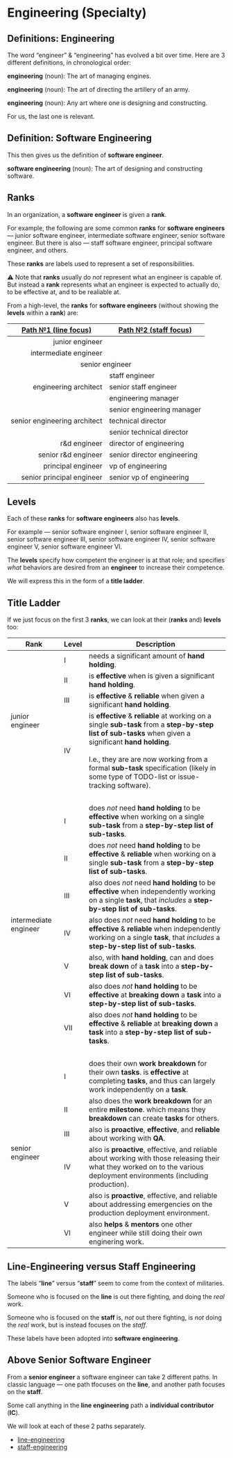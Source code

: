 # Engineering (Specialty)

## Definitions: Engineering

The word “engineer” & “engineering” has evolved a bit over time.
Here are 3 different definitions, in chronological order:

**engineering** (noun): The art of managing engines.

**engineering** (noun): The art of directing the artillery of an army.

**engineering** (noun): Any art where one is designing and constructing.

For us, the last one is relevant.

## Definition: Software Engineering

This then gives us the definition of **software engineer**.

**software engineering** (noun): The art of designing and constructing software.

## Ranks

In an organization, a **software engineer** is given a **rank**.

For example, the following are some common **ranks** for **software engineers** —
junior software engineer,
intermediate software engineer,
senior software engineer.
But there is also —
staff software engineer, principal software engineer, and others.

These **ranks** are labels used to represent a set of responsibilities.

⚠️ Note that **ranks** usually do _not_ represent what an engineer is capable of.
But instead a **rank** represents what an engineer is expected to actually do, to be effective at, and to be realiable at.

From a high-level, the **ranks** for **software engineers** (without showing the **levels** within a **rank**) are:

<table>
	<thead>
		<tr>
			<th><a href="../line-engineering/README.md">Path №1 (<strong>line</strong> focus)</a></th>
			<th><a href="../staff-engineering/README.md">Path №2 (<strong>staff</strong> focus)</a></th>
		</tr>
	</thead>
	<tbody>
		<tr>
			<td align="right">junior engineer</td>
			<td></td>
		</tr>
		<tr>
			<td align="right">intermediate engineer</td>
			<td></td>
		</tr>
		<tr>
			<td colspan="2" align="center">senior engineer</td>
		</tr>
		<tr>
			<td rowspan="3" align="right">engineering architect</td>
			<td>staff engineer</td>
		</tr>
		<tr>
			<td>senior staff engineer</td>
		</tr>
		<tr>
			<td>engineering manager</td>
		</tr>
		<tr>
			<td rowspan="3" align="right">senior engineering architect</td>
			<td>senior engineering manager</td>
		</tr>
		<tr>
			<td>technical director</td>
		</tr>
		<tr>
			<td>senior technical director</td>
		</tr>
		<tr>
			<td align="right">r&d engineer</td>
			<td>director of engineering</td>
		</tr>
		<tr>
			<td align="right">senior r&d engineer</td>
			<td>senior director engineering</td>
		</tr>
		<tr>
			<td align="right">principal engineer</td>
			<td>vp of engineering</td>
		</tr>
		<tr>
			<td align="right">senior principal engineer</td>
			<td>senior vp of engineering</td>
		</tr>
	</tbody>
</table>

## Levels

Each of these **ranks** for **software engineers** also has **levels**.

For example —
senior software engineer Ⅰ,
senior software engineer Ⅱ,
senior software engineer Ⅲ,
senior software engineer Ⅳ,
senior software engineer Ⅴ,
senior software engineer Ⅵ.

The **levels** specify how competent the engineer is at that role;
and specifies _what_ behaviors are desired from an **engineer** to increase their competence.

We will express this in the form of a **title ladder**.

## Title Ladder


If we just focus on the first 3 **ranks**, we can look at their (**ranks** and) **levels** too:

<table>
	<thead>
		<tr>
			<th>Rank</th>
			<th>Level</th>
			<th>Description</th>
		</td>
	</thead>
	<tbody>
		<tr>
			<td rowspan="4">junior engineer</td>
			<td>Ⅰ</td>
			<td>needs a significant amount of <strong>hand holding</strong>.</td>
		</tr>
		<tr>
			<td>Ⅱ</td>
			<td>is <strong>effective</strong> when is given a significant <strong>hand holding</strong>.</td>
		</tr>
		<tr>
			<td>Ⅲ</td>
			<td>is <strong>effective</strong> & <strong>reliable</strong> when given a significant <strong>hand holding</strong>.</td>
		</tr>
		<tr>
			<td>Ⅳ</td>
			<td>
				is <strong>effective</strong> & <strong>reliable</strong> at working on a single <strong>sub-task</strong> from a <strong>step-by-step list of sub-tasks</strong> when given a significant <strong>hand holding</strong>.
				<br /><br />
				I.e., they are are now working from a formal <strong>sub-task</strong> specification (likely in some type of TODO-list or issue-tracking software).
			</td>
		</tr>
		<tr><td colspan="3">&nbsp;</td></td>
		<tr>
			<td rowspan="7">intermediate engineer</td>
			<td>Ⅰ</td>
			<td>does <em>not</em> need <strong>hand holding</strong> to be <strong>effective</strong> when working on a single <strong>sub-task</strong> from a <strong>step-by-step list of sub-tasks</strong>.</td>
		</tr>
		<tr>
			<td>Ⅱ</td>
			<td>does <em>not</em> need <strong>hand holding</strong> to be <strong>effective</strong> & <strong>reliable</strong> when working on a single <strong>sub-task</strong> from a <strong>step-by-step list of sub-tasks</strong>.</td>
		</tr>
		<tr>
			<td>Ⅲ</td>
			<td>also does <em>not</em> need <strong>hand holding</strong> to be <strong>effective</strong> when independently working on a single <strong>task</strong>, that <em>includes</em> a <strong>step-by-step list of sub-tasks</strong>.</td>
		</tr>
		<tr>
			<td>Ⅳ</td>
			<td>also does <em>not</em> need <strong>hand holding</strong> to be <strong>effective</strong> & <strong>reliable</strong> when independently working on a single <strong>task</strong>, that <em>includes</em> a <strong>step-by-step list of sub-tasks</strong>.</td>
		</tr>
		<tr>
			<td>Ⅴ</td>
			<td>also, with <strong>hand holding</strong>, can and does <strong>break down</strong> of a <strong>task</strong> into a <strong>step-by-step list of sub-tasks</strong>.</tr>
		<tr>
			<td>Ⅵ</td>
			<td>also does <em>not</em> <strong>hand holding</strong> to be <strong>effective</strong> at <strong>breaking down</strong> a <strong>task</strong> into a <strong>step-by-step list of sub-tasks</strong>.</td>
		</tr>
		<tr>
			<td>Ⅶ</td>
			<td>also does <em>not</em> <strong>hand holding</strong> to be <strong>effective</strong> & <strong>reliable</strong> at <strong>breaking down</strong> a <strong>task</strong> into a <strong>step-by-step list of sub-tasks</strong>.</td>
		</tr>
		<tr><td colspan="3">&nbsp;</td></td>
		<tr>
			<td rowspan="6">senior engineer</td>
			<td>Ⅰ</td>
			<td>does their own <strong>work breakdown</strong> for their own <strong>tasks</strong>. is <strong>effective</strong> at completing <strong>tasks</strong>, and thus can largely work independently on a <strong>task</strong>.</td>
		</tr>
		<tr>
			<td>Ⅱ</td>
			<td>also does the <strong>work breakdown</strong> for an entire <strong>milestone</strong>. which means they <strong>breakdown</strong> can create <strong>tasks</strong> for others.</td>
		</tr>
		<tr>
			<td>Ⅲ</td>
			<td>also is <strong>proactive</strong>, <strong>effective</strong>, and <strong>reliable</strong> about working with <strong>QA</strong>.</td>
		</tr>
		<tr>
			<td>Ⅳ</td>
			<td>also is <strong>proactive</strong>, effective, and reliable about working with those releasing their what they worked on to the various deployment environments (including production).</td>
		</tr>
		<tr>
			<td>Ⅴ</td>
			<td>also is <strong>proactive</strong>, effective, and reliable about addressing emergencies on the production deployment environment.</td>
		</tr>
		<tr>
			<td>Ⅵ</td>
			<td>also <strong>helps</strong> & <strong>mentors</strong> one other engineer while still doing their own enginering work.</td>
		</tr>
	</tbody>
</table>

## Line-Engineering versus Staff Engineering

The labels “**line**” versus “**staff**” seem to come from the context of militaries.

Someone who is focused on the **line** is out there fighting, and doing the _real_ work.

Someone who is focused on the **staff** is, _not_ out there fighting, is _not_ doing the _real_ work, but is instead focuses on the _staff_.

These labels have been adopted into **software engineering**.

## Above Senior Software Engineer

From a **senior engineer** a software engineer can take 2 different paths.
In classic language — one path tfocuses on the **line**, and another path focuses on the **staff**.

Some call anything in the **line engineering** path a **individual contributor** (**IC**).

We will look at each of these 2 paths separately.

* [line-engineering](../line-engineering/README.md)
* [staff-engineering](../staff-engineering/README.md)

